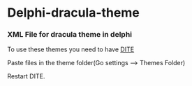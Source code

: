 # Delphi-dracula-theme
<h3>XML File for dracula theme in delphi</h3>


To use these themes you need to have <a href="https://github.com/RRUZ/delphi-ide-theme-editor" target="_blank">DITE</a>

<p>Paste files in the theme folder(Go settings --> Themes Folder)</p>
Restart DITE.
